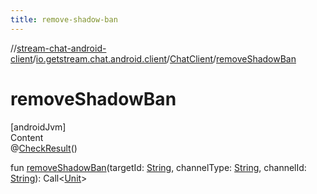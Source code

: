 ```yaml
---
title: remove-shadow-ban
---
```

//[stream-chat-android-client](../../../index.md)/[io.getstream.chat.android.client](../index.md)/[ChatClient](index.md)/[removeShadowBan](removeShadowBan.md)



# removeShadowBan  
[androidJvm]  
Content  
@[CheckResult](https://developer.android.com/reference/kotlin/androidx/annotation/CheckResult.html)()  
  
fun [removeShadowBan](removeShadowBan.md)(targetId: [String](https://kotlinlang.org/api/latest/jvm/stdlib/kotlin/-string/index.html), channelType: [String](https://kotlinlang.org/api/latest/jvm/stdlib/kotlin/-string/index.html), channelId: [String](https://kotlinlang.org/api/latest/jvm/stdlib/kotlin/-string/index.html)): Call&lt;[Unit](https://kotlinlang.org/api/latest/jvm/stdlib/kotlin/-unit/index.html)&gt;  



